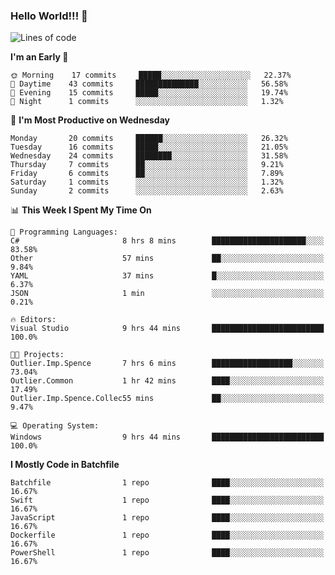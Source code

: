 ### Hello World!!! 👋

<!--
**kekotek/kekotek** is a ✨ _special_ ✨ repository because its `README.md` (this file) appears on your GitHub profile.

Here are some ideas to get you started:

- 🔭 I’m currently working on ...
- 🌱 I’m currently learning ...
- 👯 I’m looking to collaborate on ...
- 🤔 I’m looking for help with ...
- 💬 Ask me about ...
- 📫 How to reach me: ...
- 😄 Pronouns: ...
- ⚡ Fun fact: ...
-->

<!--START_SECTION:waka-->
![Lines of code](https://img.shields.io/badge/From%20Hello%20World%20I%27ve%20Written-18736%20lines%20of%20code-blue)

**I'm an Early 🐤** 

```text
🌞 Morning    17 commits     █████░░░░░░░░░░░░░░░░░░░░   22.37% 
🌆 Daytime    43 commits     ██████████████░░░░░░░░░░░   56.58% 
🌃 Evening    15 commits     █████░░░░░░░░░░░░░░░░░░░░   19.74% 
🌙 Night      1 commits      ░░░░░░░░░░░░░░░░░░░░░░░░░   1.32%

```
📅 **I'm Most Productive on Wednesday** 

```text
Monday       20 commits     ██████░░░░░░░░░░░░░░░░░░░   26.32% 
Tuesday      16 commits     █████░░░░░░░░░░░░░░░░░░░░   21.05% 
Wednesday    24 commits     ████████░░░░░░░░░░░░░░░░░   31.58% 
Thursday     7 commits      ██░░░░░░░░░░░░░░░░░░░░░░░   9.21% 
Friday       6 commits      ██░░░░░░░░░░░░░░░░░░░░░░░   7.89% 
Saturday     1 commits      ░░░░░░░░░░░░░░░░░░░░░░░░░   1.32% 
Sunday       2 commits      ░░░░░░░░░░░░░░░░░░░░░░░░░   2.63%

```


📊 **This Week I Spent My Time On** 

```text
💬 Programming Languages: 
C#                       8 hrs 8 mins        █████████████████████░░░░   83.58% 
Other                    57 mins             ██░░░░░░░░░░░░░░░░░░░░░░░   9.84% 
YAML                     37 mins             █░░░░░░░░░░░░░░░░░░░░░░░░   6.37% 
JSON                     1 min               ░░░░░░░░░░░░░░░░░░░░░░░░░   0.21%

🔥 Editors: 
Visual Studio            9 hrs 44 mins       █████████████████████████   100.0%

🐱‍💻 Projects: 
Outlier.Imp.Spence       7 hrs 6 mins        ██████████████████░░░░░░░   73.04% 
Outlier.Common           1 hr 42 mins        ████░░░░░░░░░░░░░░░░░░░░░   17.49% 
Outlier.Imp.Spence.Collec55 mins             ██░░░░░░░░░░░░░░░░░░░░░░░   9.47%

💻 Operating System: 
Windows                  9 hrs 44 mins       █████████████████████████   100.0%

```

**I Mostly Code in Batchfile** 

```text
Batchfile                1 repo              ████░░░░░░░░░░░░░░░░░░░░░   16.67% 
Swift                    1 repo              ████░░░░░░░░░░░░░░░░░░░░░   16.67% 
JavaScript               1 repo              ████░░░░░░░░░░░░░░░░░░░░░   16.67% 
Dockerfile               1 repo              ████░░░░░░░░░░░░░░░░░░░░░   16.67% 
PowerShell               1 repo              ████░░░░░░░░░░░░░░░░░░░░░   16.67%

```



<!--END_SECTION:waka-->
